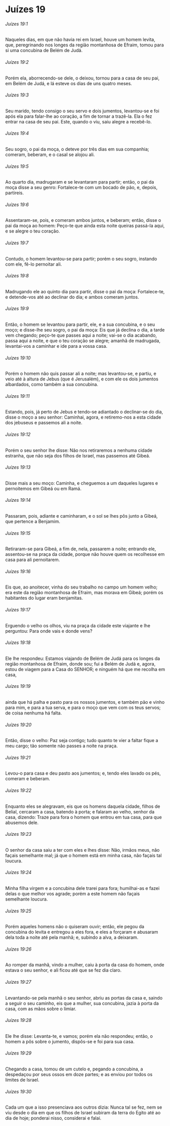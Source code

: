# Juízes 19

###### Juízes 19:1

Naqueles dias, em que não havia rei em Israel, houve um homem levita, que, peregrinando nos longes da região montanhosa de Efraim, tomou para si uma concubina de Belém de Judá.

###### Juízes 19:2

Porém ela, aborrecendo-se dele, o deixou, tornou para a casa de seu pai, em Belém de Judá, e lá esteve os dias de uns quatro meses.

###### Juízes 19:3

Seu marido, tendo consigo o seu servo e dois jumentos, levantou-se e foi após ela para falar-lhe ao coração, a fim de tornar a trazê-la. Ela o fez entrar na casa de seu pai. Este, quando o viu, saiu alegre a recebê-lo.

###### Juízes 19:4

Seu sogro, o pai da moça, o deteve por três dias em sua companhia; comeram, beberam, e o casal se alojou ali.

###### Juízes 19:5

Ao quarto dia, madrugaram e se levantaram para partir; então, o pai da moça disse a seu genro: Fortalece-te com um bocado de pão, e, depois, partireis.

###### Juízes 19:6

Assentaram-se, pois, e comeram ambos juntos, e beberam; então, disse o pai da moça ao homem: Peço-te que ainda esta noite queiras passá-la aqui, e se alegre o teu coração.

###### Juízes 19:7

Contudo, o homem levantou-se para partir; porém o seu sogro, instando com ele, fê-lo pernoitar ali.

###### Juízes 19:8

Madrugando ele ao quinto dia para partir, disse o pai da moça: Fortalece-te, e detende-vos até ao declinar do dia; e ambos comeram juntos.

###### Juízes 19:9

Então, o homem se levantou para partir, ele, e a sua concubina, e o seu moço; e disse-lhe seu sogro, o pai da moça: Eis que já declina o dia, a tarde vem chegando; peço-te que passes aqui a noite; vai-se o dia acabando, passa aqui a noite, e que o teu coração se alegre; amanhã de madrugada, levantai-vos a caminhar e ide para a vossa casa.

###### Juízes 19:10

Porém o homem não quis passar ali a noite; mas levantou-se, e partiu, e veio até à altura de Jebus (que é Jerusalém), e com ele os dois jumentos albardados, como também a sua concubina.

###### Juízes 19:11

Estando, pois, já perto de Jebus e tendo-se adiantado o declinar-se do dia, disse o moço a seu senhor: Caminhai, agora, e retiremo-nos a esta cidade dos jebuseus e passemos ali a noite.

###### Juízes 19:12

Porém o seu senhor lhe disse: Não nos retiraremos a nenhuma cidade estranha, que não seja dos filhos de Israel, mas passemos até Gibeá.

###### Juízes 19:13

Disse mais a seu moço: Caminha, e cheguemos a um daqueles lugares e pernoitemos em Gibeá ou em Ramá.

###### Juízes 19:14

Passaram, pois, adiante e caminharam, e o sol se lhes pôs junto a Gibeá, que pertence a Benjamim.

###### Juízes 19:15

Retiraram-se para Gibeá, a fim de, nela, passarem a noite; entrando ele, assentou-se na praça da cidade, porque não houve quem os recolhesse em casa para ali pernoitarem.

###### Juízes 19:16

Eis que, ao anoitecer, vinha do seu trabalho no campo um homem velho; era este da região montanhosa de Efraim, mas morava em Gibeá; porém os habitantes do lugar eram benjamitas.

###### Juízes 19:17

Erguendo o velho os olhos, viu na praça da cidade este viajante e lhe perguntou: Para onde vais e donde vens?

###### Juízes 19:18

Ele lhe respondeu: Estamos viajando de Belém de Judá para os longes da região montanhosa de Efraim, donde sou; fui a Belém de Judá e, agora, estou de viagem para a Casa do SENHOR; e ninguém há que me recolha em casa,

###### Juízes 19:19

ainda que há palha e pasto para os nossos jumentos, e também pão e vinho para mim, e para a tua serva, e para o moço que vem com os teus servos; de coisa nenhuma há falta.

###### Juízes 19:20

Então, disse o velho: Paz seja contigo; tudo quanto te vier a faltar fique a meu cargo; tão somente não passes a noite na praça.

###### Juízes 19:21

Levou-o para casa e deu pasto aos jumentos; e, tendo eles lavado os pés, comeram e beberam.

###### Juízes 19:22

Enquanto eles se alegravam, eis que os homens daquela cidade, filhos de Belial, cercaram a casa, batendo à porta; e falaram ao velho, senhor da casa, dizendo: Traze para fora o homem que entrou em tua casa, para que abusemos dele.

###### Juízes 19:23

O senhor da casa saiu a ter com eles e lhes disse: Não, irmãos meus, não façais semelhante mal; já que o homem está em minha casa, não façais tal loucura.

###### Juízes 19:24

Minha filha virgem e a concubina dele trarei para fora; humilhai-as e fazei delas o que melhor vos agrade; porém a este homem não façais semelhante loucura.

###### Juízes 19:25

Porém aqueles homens não o quiseram ouvir; então, ele pegou da concubina do levita e entregou a eles fora, e eles a forçaram e abusaram dela toda a noite até pela manhã; e, subindo a alva, a deixaram.

###### Juízes 19:26

Ao romper da manhã, vindo a mulher, caiu à porta da casa do homem, onde estava o seu senhor, e ali ficou até que se fez dia claro.

###### Juízes 19:27

Levantando-se pela manhã o seu senhor, abriu as portas da casa e, saindo a seguir o seu caminho, eis que a mulher, sua concubina, jazia à porta da casa, com as mãos sobre o limiar.

###### Juízes 19:28

Ele lhe disse: Levanta-te, e vamos; porém ela não respondeu; então, o homem a pôs sobre o jumento, dispôs-se e foi para sua casa.

###### Juízes 19:29

Chegando a casa, tomou de um cutelo e, pegando a concubina, a despedaçou por seus ossos em doze partes; e as enviou por todos os limites de Israel.

###### Juízes 19:30

Cada um que a isso presenciava aos outros dizia: Nunca tal se fez, nem se viu desde o dia em que os filhos de Israel subiram da terra do Egito até ao dia de hoje; ponderai nisso, considerai e falai.

